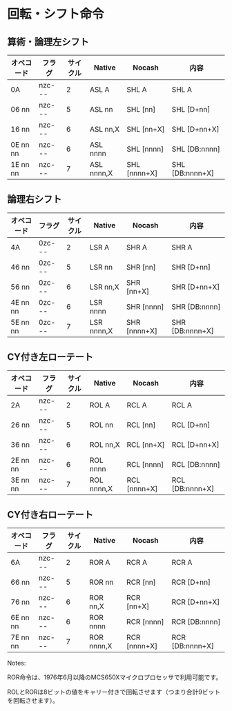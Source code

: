 # 回転・シフト命令

## 算術・論理左シフト

オペコード | フラグ | サイクル | Native | Nocash | 内容
-- | -- | -- | -- | -- | -- 
0A | nzc--- | 2 | ASL A | SHL A | SHL A
06 nn | nzc--- | 5 | ASL nn | SHL \[nn\] | SHL \[D+nn\]
16 nn | nzc--- | 6 | ASL nn,X | SHL \[nn+X\] | SHL \[D+nn+X\]
0E nn nn | nzc--- | 6 | ASL nnnn | SHL \[nnnn\] | SHL \[DB:nnnn\]
1E nn nn | nzc--- | 7 | ASL nnnn,X | SHL \[nnnn+X\] | SHL \[DB:nnnn+X\]

## 論理右シフト

オペコード | フラグ | サイクル | Native | Nocash | 内容
-- | -- | -- | -- | -- | -- 
4A       | 0zc--- | 2 | LSR A      | SHR A        | SHR A
46 nn    | 0zc--- | 5 | LSR nn     | SHR \[nn\]     | SHR \[D+nn\]
56 nn    | 0zc--- | 6 | LSR nn,X   | SHR \[nn+X\]   | SHR \[D+nn+X\]
4E nn nn | 0zc--- | 6 | LSR nnnn   | SHR \[nnnn\]   | SHR \[DB:nnnn\]
5E nn nn | 0zc--- | 7 | LSR nnnn,X | SHR \[nnnn+X\] | SHR \[DB:nnnn+X\]


## CY付き左ローテート

オペコード | フラグ | サイクル | Native | Nocash | 内容
-- | -- | -- | -- | -- | -- 
2A       | nzc--- | 2 | ROL A      | RCL A        | RCL A
26 nn    | nzc--- | 5 | ROL nn     | RCL \[nn\]     | RCL \[D+nn\]
36 nn    | nzc--- | 6 | ROL nn,X   | RCL \[nn+X\]   | RCL \[D+nn+X\]
2E nn nn | nzc--- | 6 | ROL nnnn   | RCL \[nnnn\]   | RCL \[DB:nnnn\]
3E nn nn | nzc--- | 7 | ROL nnnn,X | RCL \[nnnn+X\] | RCL \[DB:nnnn+X\]


## CY付き右ローテート

オペコード | フラグ | サイクル | Native | Nocash | 内容
-- | -- | -- | -- | -- | -- 
6A       | nzc--- | 2 | ROR A      | RCR A        | RCR A
66 nn    | nzc--- | 5 | ROR nn     | RCR \[nn\]     | RCR \[D+nn\]
76 nn    | nzc--- | 6 | ROR nn,X   | RCR \[nn+X\]   | RCR \[D+nn+X\]
6E nn nn | nzc--- | 6 | ROR nnnn   | RCR \[nnnn\]   | RCR \[DB:nnnn\]
7E nn nn | nzc--- | 7 | ROR nnnn,X | RCR \[nnnn+X\] | RCR \[DB:nnnn+X\]

Notes:

ROR命令は、1976年6月以降のMCS650Xマイクロプロセッサで利用可能です。

ROLとRORは8ビットの値をキャリー付きで回転させます（つまり合計9ビットを回転させます）。

